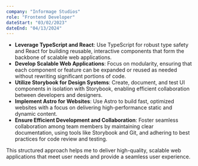 ```yaml
---
company: "Informage Studios"
role: "Frontend Developer"
dateStart: "03/02/2023"
dateEnd: "04/13/2024"
---
```


- **Leverage TypeScript and React**: Use TypeScript for robust type safety and React for building reusable, interactive components that form the backbone of scalable web applications.
- **Develop Scalable Web Applications**: Focus on modularity, ensuring that each component or feature can be expanded or reused as needed without rewriting significant portions of code.
- **Utilize Storybook for Design Systems**: Create, document, and test UI components in isolation with Storybook, enabling efficient collaboration between developers and designers.
- **Implement Astro for Websites**: Use Astro to build fast, optimized websites with a focus on delivering high-performance static and dynamic content.
- **Ensure Efficient Development and Collaboration**: Foster seamless collaboration among team members by maintaining clear documentation, using tools like Storybook and Git, and adhering to best practices for code review and testing.

This structured approach helps me to deliver high-quality, scalable web applications that meet user needs and provide a seamless user experience.
